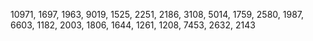 10971, 
1697, 
1963, 
9019, 
1525, 
2251, 
2186, 
3108, 
5014, 
1759, 
2580, 
1987, 
6603, 
1182, 
2003, 
1806, 
1644, 
1261, 
1208, 
7453, 
2632, 
2143
